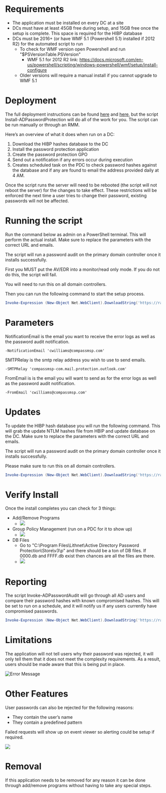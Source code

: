 # Requirements

- The application must be installed on every DC at a site
- DCs must have at least 45GB free during setup, and 15GB free once the setup is complete. This space is required for the HIBP database
- DCs must be 2016+ (or have WMF 5.1 (Powershell 5.1) installed if 2012 R2) for the automated script to run
  - To check for WMF version open Powershell and run "$PSVersionTable.PSVersion"
    - WMF 5.1 for 2012 R2 link: https://docs.microsoft.com/en-us/powershell/scripting/windows-powershell/wmf/setup/install-configure
  - Older versions will require a manual install if you cannot upgrade to WMF 5.1

# Deployment
The full deployment instructions can be found [here](https://blog.lithnet.io/2019/01/lppad-1.html) and [here](https://github.com/lithnet/ad-password-protection), but the script Install-ADPasswordProtection will do all of the work for you. The script can be run manually or through an RMM.

Here’s an overview of what it does when run on a DC:
1. Download the HIBP hashes database to the DC
2. Install the password protection application
3. Create the password protection GPO
4. Send out a notification if any errors occur during execution
5. Creates scheduled task on the PDC to check password hashes against the database and if any are found to email the address provided daily at 4 AM. 

Once the script runs the server will need to be rebooted (the script will not reboot the server) for the changes to take effect. These restrictions will be enforced the next time a user tries to change their password, existing passwords will not be affected.

# Running the script

Run the command below as admin on a PowerShell terminal. This will perform the actual install. Make sure to replace the parameters with the correct URL and emails.

The script will run a password audit on the primary domain controller once it installs successfully.

First you MUST put the AV/EDR into a monitor/read only mode. If you do not do this, the script will fail.

You will need to run this on all domain controllers.

Then you can run the following command to start the setup process. 

````powershell
Invoke-Expression (New-Object Net.WebClient).DownloadString('https://raw.githubusercontent.com/CompassMSP/PublicScripts/master/ActiveDirectory/ADPasswordProtection/Install-ADPasswordProtection'); Install-ADPasswordProtection -NotificationEmail 'alerts@example.com' -SMTPRelay 'example.mail.protection.outlook.com' -FromEmail 'ADPasswordNotifications@example.com'
````

# Parameters

  NotificationEmail is the email you want to receive the error logs as well as the password audit notification.

    -NotificationEmail 'cwilliams@compassmsp.com'

  SMTPRelay is the smtp relay address you wish to use to send emails.

    -SMTPRelay 'compassmsp-com.mail.protection.outlook.com'

  FromEmail is is the email you will want to send as for the error logs as well as the password audit notification. 

    -FromEmail 'cwilliams@compassmsp.com'

# Updates
To update the HIBP hash database you will run the following command. This will grab the update NTLM hashes file from HBIP and update database on the DC. Make sure to replace the parameters with the correct URL and emails.

The script will run a password audit on the primary domain controller once it installs successfully.

Please make sure to run this on all domain controllers.

````powershell
Invoke-Expression (New-Object Net.WebClient).DownloadString('https://raw.githubusercontent.com/CompassMSP/PublicScripts/master/ActiveDirectory/ADPasswordProtection/Update-ADPasswordProtection.ps1'); Update-ADPasswordProtection
````

# Verify Install
Once the install completes you can check for 3 things:

- Add/Remove Programs
  - ![](https://i.imgur.com/KcobD6H.png)
- Group Policy Management (run on a PDC for it to show up)
  - ![](https://i.imgur.com/IgMRMk6.png)
- DB Files
  - Go to "C:\Program Files\Lithnet\Active Directory Password Protection\Store\v3\p" and there should be a ton of DB files. If 0000.db and FFFF.db exist then chances are all the files are there.
  - ![](https://i.imgur.com/3hJMbKy.png)

# Reporting
The script Invoke-ADPasswordAudit will go through all AD users and compare their password hashes with known compromised hashes. This will be set to run on a schedule, and it will notify us if any users currently have compromised passwords.

````powershell
Invoke-Expression (New-Object Net.WebClient).DownloadString('https://raw.githubusercontent.com/CompassMSP/PublicScripts/master/ActiveDirectory/ADPasswordProtection/Invoke-ADPasswordAudit.ps1'); Invoke-ADPasswordAudit -NotificationEmail '<email>' -SMTPRelay '<smtpServer>' -FromEmail '<fromEmail>'
````

# Limitations
The application will not tell users why their password was rejected, it will only tell them that it does not meet the complexity requirements. As a result, users should be made aware that this is being put in place.

![Error Message](https://i.imgur.com/a0nIGtR.png)

# Other Features
User passwords can also be rejected for the following reasons:
- They contain the user’s name
- They contain a predefined pattern

Failed requests will show up on event viewer so alerting could be setup if required.

![](https://i.imgur.com/DmwpoFn.png)

# Removal
If this application needs to be removed for any reason it can be done through add/remove programs without having to take any special steps.
